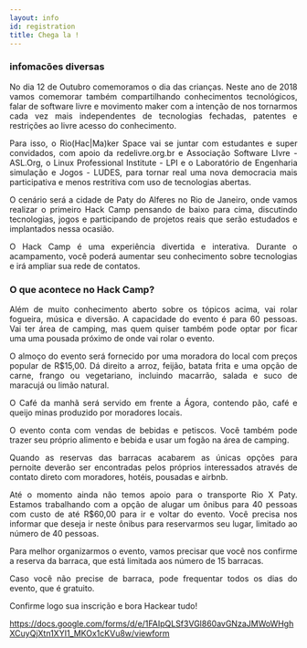 ```yaml
---
layout: info
id: registration
title: Chega la !
---
```

### infomacões diversas

<p align="justify"> No dia 12 de Outubro comemoramos o dia das crianças. Neste ano de 2018 vamos comemorar também compartilhando conhecimentos tecnológicos, falar de software livre e movimento maker com a intenção de nos tornarmos cada vez mais independentes de tecnologias fechadas, patentes e restrições ao livre acesso do conhecimento.</p>

<p align="justify">Para isso, o Rio(Hac|Ma)ker Space vai se juntar com estudantes e super convidados, com apoio da redelivre.org.br e Associação Software LIvre -ASL.Org, o Linux Professional Institute - LPI e o Laboratório de Engenharia simulação e Jogos - LUDES, para tornar real uma nova democracia mais participativa e menos restritiva com uso de tecnologias abertas.</p> 

<p align="justify">O cenário será a cidade de Paty do Alferes no Rio de Janeiro, onde vamos realizar o primeiro Hack Camp pensando de baixo para cima, discutindo tecnologias, jogos e participando de projetos reais que serão estudados e implantados nessa ocasião.</p>

<p align="justify">O Hack Camp é uma experiência divertida e interativa. Durante o acampamento, você poderá aumentar seu conhecimento sobre tecnologias e irá ampliar sua rede de contatos.</p>

### O que acontece no Hack Camp?

<p align="justify">Além de muito conhecimento aberto sobre os tópicos acima, vai rolar fogueira, música e diversão. A capacidade do evento é para 60 pessoas. Vai ter área de camping, mas quem quiser também pode optar por ficar uma uma pousada próximo de onde vai rolar o evento.</p>

<p align="justify">O almoço do evento será fornecido por uma moradora do local com preços popular de R$15,00. Dá direito a arroz, feijão, batata frita e uma opção de carne, frango ou vegetariano, incluindo macarrão, salada e suco de maracujá
ou limão natural.</p>

<p align="justify"> O Café da manhã será servido em frente a Ágora, contendo pão, café e queijo minas produzido por moradores locais.</p>

<p align="justify">O evento conta com vendas de bebidas e petiscos. Você também pode trazer seu próprio alimento e bebida e usar um fogão na área de camping.</p>

<p align="justify">Quando as reservas das barracas acabarem as únicas opções para pernoite deverão ser encontradas pelos próprios interessados através de contato direto com moradores, hotéis, pousadas e airbnb.</p>

<p align="justify">Até o momento ainda não temos apoio para o transporte Rio X Paty. Estamos trabalhando com a opção de alugar um ônibus para 40 pessoas com custo de até R$60,00 para ir e voltar do evento. Você precisa nos informar que deseja ir
neste ônibus para reservarmos seu lugar, limitado ao número de 40 pessoas.</p>

<p align="justify">Para melhor organizarmos o evento, vamos precisar que você nos confirme a reserva da barraca, que está limitada aos número de 15 barracas.</p> 

<p align="justify">Caso você não precise de barraca, pode frequentar todos os dias do evento, que é gratuito.</p>

Confirme logo sua inscrição e bora Hackear tudo! 

https://docs.google.com/forms/d/e/1FAIpQLSf3VGl860avGNzaJMWoWHghXCuyQjXtn1XYI1_MKOx1cKVu8w/viewform
